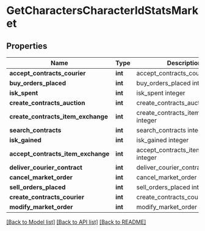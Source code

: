 # GetCharactersCharacterIdStatsMarket

## Properties
Name | Type | Description | Notes
------------ | ------------- | ------------- | -------------
**accept_contracts_courier** | **int** | accept_contracts_courier integer | [optional] 
**buy_orders_placed** | **int** | buy_orders_placed integer | [optional] 
**isk_spent** | **int** | isk_spent integer | [optional] 
**create_contracts_auction** | **int** | create_contracts_auction integer | [optional] 
**create_contracts_item_exchange** | **int** | create_contracts_item_exchange integer | [optional] 
**search_contracts** | **int** | search_contracts integer | [optional] 
**isk_gained** | **int** | isk_gained integer | [optional] 
**accept_contracts_item_exchange** | **int** | accept_contracts_item_exchange integer | [optional] 
**deliver_courier_contract** | **int** | deliver_courier_contract integer | [optional] 
**cancel_market_order** | **int** | cancel_market_order integer | [optional] 
**sell_orders_placed** | **int** | sell_orders_placed integer | [optional] 
**create_contracts_courier** | **int** | create_contracts_courier integer | [optional] 
**modify_market_order** | **int** | modify_market_order integer | [optional] 

[[Back to Model list]](../README.md#documentation-for-models) [[Back to API list]](../README.md#documentation-for-api-endpoints) [[Back to README]](../README.md)


